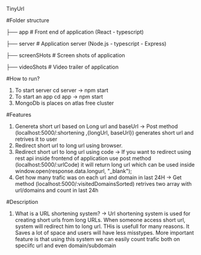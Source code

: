  TinyUrl

#Folder structure

  ├── app                     # Front end of application (React - typescript)
  
  
  ├── server                  # Application server (Node.js - typescript - Express)
  
  ├── screenSHots             # Screen shots of application
  
  ├── videoShots              # Video trailer of application
  

#How to run?
  1. To start server cd server -> npm start
  2. To start an app cd app    -> npm start
  3. MongoDb is places on atlas free cluster

#Features
  1. Genereta short url based on Long url and baseUrl
    -> Post method (localhost:5000/:shortening ,{longUrl, baseUrl}) generates short url and retrives it to user
  2. Redirect short url to long url using browser.
  3. Redirect short url to long url using code
    -> If you want to redirect using rest api inside frontend of application use post method (localhost:5000/:urlCode) it will return long url which can be used inside 
       window.open(response.data.longurl, "_blank");
  4. Get how many trafic was on each url and domain in last 24H
    -> Get method (localhost:5000/:visitedDomainsSorted) retrives two array with url/domains and count in last 24h

  
  #Description
  1. What is a URL shortening system?
     -> Url shortening system is used for creating short urls from long URLs. When someone access short url, system will redirect him to long url. THis is usefull for many
        reasons. It Saves a lot of space and users will have less misstypes. More important feature is that using this system we can easily count trafic both on speciifc url
        and even domain/subdomain
